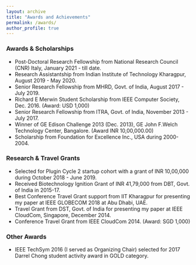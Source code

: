```yaml
---
layout: archive
title: "Awards and Achievements"
permalink: /awards/
author_profile: true
---
```


### Awards & Scholarships
  * Post-Doctoral Research Fellowship from National Research Council (CNR) Italy, January 2021 - till date.
  * Research Assistantship from Indian Institute of Technology Kharagpur, August 2019 - May 2020.
  * Senior Research Fellowship from MHRD, Govt. of India, August 2017 - July 2019.
  * Richard E Merwin Student Scholarship from IEEE Computer Society, Dec. 2016. (Award: USD 1,000)
  * Senior Research Fellowship from ITRA, Govt. of India, November 2013 - July 2017.
  * Winner of GE Edison Challenge 2013 (Dec. 2013), GE John F.Welch Technology Center, Bangalore. (Award INR 10,00,000.00)
  * Scholarship from Foundation for Excellence Inc., USA during 2000-2004.


### Research & Travel Grants
  * Selected for Plugin Cycle 2 startup cohort with a grant of INR 10,00,000 during October 2018 - June 2019.
  * Received Biotechnology Ignition Grant of INR 41,79,000 from DBT, Govt. of India in 2015-17.
  * Best Conference Travel Grant support from IIT Kharagpur for presenting my paper at IEEE GLOBECOM 2018 at Abu Dhabi, UAE.
  * Travel Grant from DST, Govt. of India for presenting my paper at IEEE CloudCom, Singapore, December 2014.
  * Conference Travel Grant from IEEE CloudCom 2014. (Award: SGD 1,000)


### Other Awards
* IEEE TechSym 2016 (I served as Organizing Chair) selected for 2017 Darrel Chong student activity award in GOLD category.
